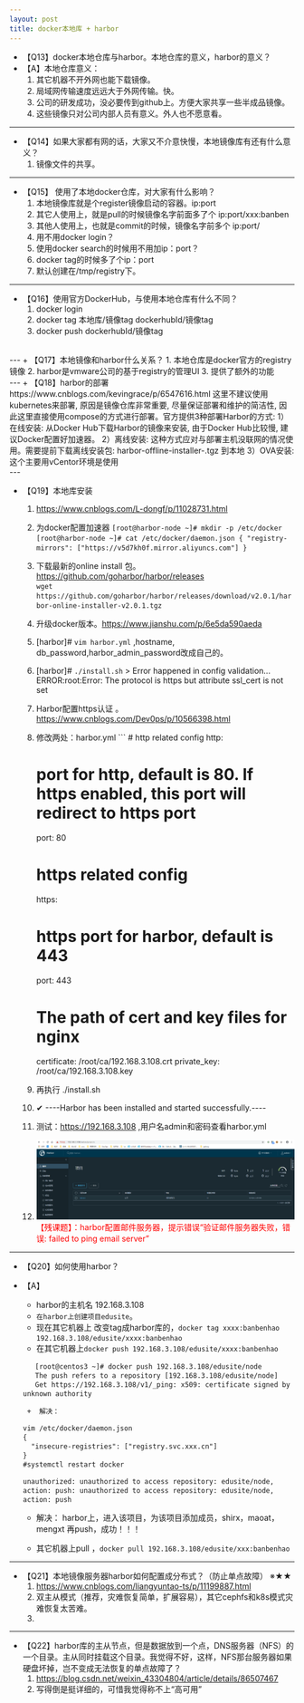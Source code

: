 ```yaml
---
layout: post
title: docker本地库 + harbor
---
```


+ 【Q13】docker本地仓库与harbor。本地仓库的意义，harbor的意义？
+ 【A】本地仓库意义：
     1. 其它机器不开外网也能下载镜像。
     2. 局域网传输速度远远大于外网传输。快。
     3. 公司的研发成功，没必要传到github上。方便大家共享一些半成品镜像。
     4. 这些镜像只对公司内部人员有意义。外人也不愿意看。
---
+ 【Q14】如果大家都有网的话，大家又不介意快慢，本地镜像库有还有什么意义？
     1. 镜像文件的共享。     
---
+ 【Q15】 使用了本地docker仓库，对大家有什么影响？
     1. 本地镜像库就是个register镜像启动的容器。ip:port
     2. 其它人使用上，就是pull的时候镜像名字前面多了个 ip:port/xxx:banben
     3. 其他人使用上，也就是commit的时候，镜像名字前多个 ip:port/
     4. 用不用docker login？
     5. 使用docker search的时候用不用加ip：port？
     6. docker tag的时候多了个ip：port
     7. 默认创建在/tmp/registry下。
---
+ 【Q16】使用官方DockerHub，与使用本地仓库有什么不同？
     1. docker login
     2. docker tag 本地库/镜像tag  dockerhubId/镜像tag
     3. docker push dockerhubId/镜像tag 
<br>
---
+ 【Q17】本地镜像和harbor什么关系？
     1. 本地仓库是docker官方的registry镜像
     2. harbor是vmware公司的基于registry的管理UI
     3. 提供了额外的功能  
<br>    
---
+ 【Q18】harbor的部署
     https://www.cnblogs.com/kevingrace/p/6547616.html
     这里不建议使用kubernetes来部署, 原因是镜像仓库非常重要, 尽量保证部署和维护的简洁性, 因此这里直接使用compose的方式进行部署。官方提供3种部署Harbor的方式:
      1）在线安装: 从Docker Hub下载Harbor的镜像来安装, 由于Docker Hub比较慢, 建议Docker配置好加速器。
      2）离线安装: 这种方式应对与部署主机没联网的情况使用。需要提前下载离线安装包: harbor-offline-installer-.tgz 到本地
      3）OVA安装: 这个主要用vCentor环境是使用
      

<br>
---

+ 【Q19】本地库安装
     1. https://www.cnblogs.com/L-dongf/p/11028731.html
     2. 为docker配置加速器
      ```[root@harbor-node ~]# mkdir -p /etc/docker
      [root@harbor-node ~]# cat /etc/docker/daemon.json
      {
        "registry-mirrors": ["https://v5d7kh0f.mirror.aliyuncs.com"]
      }
      ```
     3. 下载最新的online install 包。
      https://github.com/goharbor/harbor/releases  
      `wget  https://github.com/goharbor/harbor/releases/download/v2.0.1/harbor-online-installer-v2.0.1.tgz`
     4. 升级docker版本。https://www.jianshu.com/p/6e5da590aeda
     5.  [harbor]# `vim harbor.yml` ,hostname, db_password,harbor_admin_password改成自己的。
     6. [harbor]# `./install.sh`
      > Error happened in config validation...
           ERROR:root:Error: The protocol is https but attribute ssl_cert is not set
     7. Harbor配置https认证 。https://www.cnblogs.com/Dev0ps/p/10566398.html
     8.   修改两处：harbor.yml
       ```
         # http related config
           http:
             # port for http, default is 80. If https enabled, this port will redirect to https port
             port: 80

           # https related config
           https:
             # https port for harbor, default is 443
             port: 443
             # The path of cert and key files for nginx
             certificate: /root/ca/192.168.3.108.crt
             private_key: /root/ca/192.168.3.108.key
      
     9. 再执行 ./install.sh
     10. ✔ ----Harbor has been installed and started successfully.----
     11. 测试：https://192.168.3.108 ,用户名admin和密码查看harbor.yml
     12.  ![](/images/2020-07-07-18-16-39.png)
   <font color=red>【残课题】：harbor配置邮件服务器，提示错误“验证邮件服务器失败，错误: failed to ping email server”</font>
---
+ 【Q20】如何使用harbor？
+  【A】
    +  harbor的主机名 192.168.3.108  
    +  `在harbor上创建项目edusite`。
    +  现在其它机器上 改变tag成harbor库的，`docker tag xxxx:banbenhao 192.168.3.108/edusite/xxxx:banbenhao`
    +  在其它机器上`docker push 192.168.3.108/edusite/xxxx:banbenhao  `
      ```
         [root@centos3 ~]# docker push 192.168.3.108/edusite/node
         The push refers to a repository [192.168.3.108/edusite/node]
         Get https://192.168.3.108/v1/_ping: x509: certificate signed by unknown authority
      ```

        +  解决：

      ```
      vim /etc/docker/daemon.json
      { 
        "insecure-registries": ["registry.svc.xxx.cn"]
      }
      #systemctl restart docker
      ```
      
      ```
      unauthorized: unauthorized to access repository: edusite/node, action: push: unauthorized to access repository: edusite/node, action: push
      ```
      + 解决： harbor上，进入该项目，为该项目添加成员，shirx，maoat，mengxt
        再push，成功！！！ 


    +  其它机器上pull ，`docker pull 192.168.3.108/edusite/xxx:banbenhao `
---
+ 【Q21】本地镜像服务器harbor如何配置成分布式？（防止单点故障） ※★★
     1. https://www.cnblogs.com/liangyuntao-ts/p/11199887.html
     2. 双主从模式（推荐，灾难恢复简单，扩展容易），其它cephfs和k8s模式灾难恢复太苦难。
     3. 
---
+ 【Q22】harbor库的主从节点，但是数据放到一个点，DNS服务器（NFS）的一个目录。主从同时挂载这个目录。我觉得不好，这样，NFS那台服务器如果硬盘坏掉，岂不变成无法恢复的单点故障了？
     1. https://blog.csdn.net/weixin_43304804/article/details/86507467
     2. 写得倒是挺详细的，可惜我觉得称不上“高可用” 